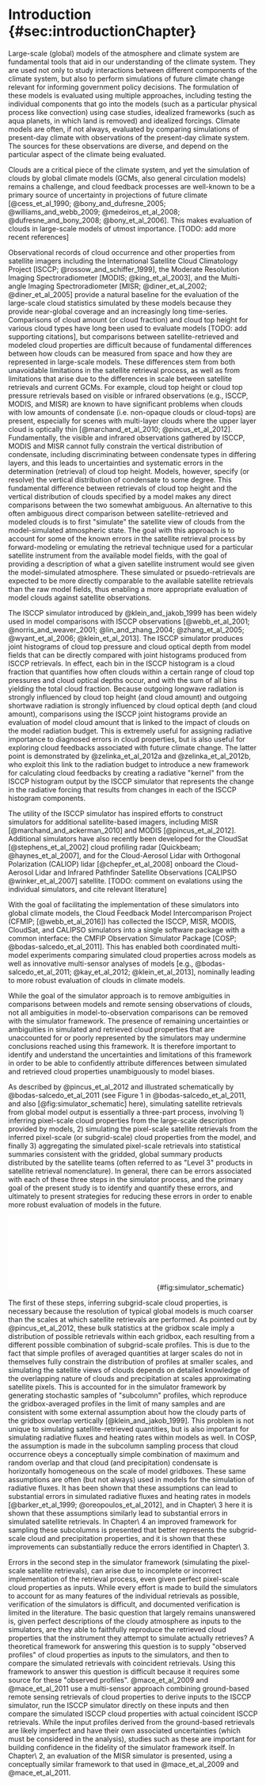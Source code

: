 # Introduction {#sec:introductionChapter} 

Large-scale (global) models of the atmosphere and climate system are fundamental tools that aid in our understanding of the climate system. They are used not only to study interactions between different components of the climate system, but also to perform simulations of future climate change relevant for informing government policy decisions. The formulation of these models is evaluated using multiple approaches, including testing the individual components that go into the models (such as a particular physical process like convection) using case studies, idealized frameworks (such as aqua planets, in which land is removed) and idealized forcings. Climate models are often, if not always, evaluated by comparing simulations of present-day climate with observations of the present-day climate system. The sources for these observations are diverse, and depend on the particular aspect of the climate being evaluated.

Clouds are a critical piece of the climate system, and yet the simulation of clouds by global climate models (GCMs, also general circulation models) remains a challenge, and cloud feedback processes are well-known to be a primary source of uncertainty in projections of future climate [@cess_et_al_1990; @bony_and_dufresne_2005; @williams_and_webb_2009; @medeiros_et_al_2008; @dufresne_and_bony_2008; @bony_et_al_2006]. This makes evaluation of clouds in large-scale models of utmost importance. [TODO: add more recent references]

Observational records of cloud occurrence and other properties from satellite imagers including the International Satellite Cloud Climatology Project [ISCCP; @rossow_and_schiffer_1999], the Moderate Resolution Imaging Spectroradiometer [MODIS; @king_et_al_2003], and the Multi-angle Imaging Spectroradiometer [MISR; @diner_et_al_2002; @diner_et_al_2005] provide a natural baseline for the evaluation of the large-scale cloud statistics simulated by these models because they provide near-global coverage and an increasingly long time-series. Comparisons of cloud amount (or cloud fraction) and cloud top height for various cloud types have long been used to evaluate models [TODO: add supporting citations], but comparisons between satellite-retrieved and modeled cloud properties are difficult because of fundamental differences between how clouds can be measured from space and how they are represented in large-scale models. These differences stem from both unavoidable limitations in the satellite retrieval process, as well as from limitations that arise due to the differences in scale between satellite retrievals and current GCMs. For example, cloud top height or cloud top pressure retrievals based on visible or infrared observations (e.g., ISCCP, MODIS, and MISR) are known to have significant problems when clouds with low amounts of condensate (i.e. non-opaque clouds or cloud-tops) are present, especially for scenes with multi-layer clouds where the upper layer cloud is optically thin [@marchand_et_al_2010; @pincus_et_al_2012]. Fundamentally, the visible and infrared observations gathered by ISCCP, MODIS and MISR cannot fully constrain the vertical distribution of condensate, including discriminating between condensate types in differing layers, and this leads to uncertainties and systematic errors in the determination (retrieval) of cloud top height. Models, however, specify (or resolve) the vertical distribution of condensate to some degree. This fundamental difference between retrievals of cloud top height and the vertical distribution of clouds specified by a model makes any direct comparisons between the two somewhat ambiguous. An alternative to this often ambiguous direct comparison between satellite-retrieved and modeled clouds is to first "simulate" the satellite view of clouds from the model-simulated atmospheric state. The goal with this approach is to account for some of the known errors in the satellite retrieval process by forward-modeling or emulating the retrieval technique used for a particular satellite instrument from the available model fields, with the goal of providing a description of what a given satellite instrument would see given the model-simulated atmosphere. These simulated or psuedo-retrievals are expected to be more directly comparable to the available satellite retrievals than the raw model fields, thus enabling a more appropriate evaluation of model clouds against satellite observations.

The ISCCP simulator introduced by @klein_and_jakob_1999 has been widely used in model comparisons with ISCCP observations [@webb_et_al_2001; @norris_and_weaver_2001; @lin_and_zhang_2004; @zhang_et_al_2005; @wyant_et_al_2006; @klein_et_al_2013]. The ISCCP simulator produces joint histograms of cloud top pressure and cloud optical depth from model fields that can be directly compared with joint histograms produced from ISCCP retrievals. In effect, each bin in the ISCCP histogram is a cloud fraction that quantifies how often clouds within a certain range of cloud top pressures and cloud optical depths occur, and with the sum of all bins yielding the total cloud fraction. Because outgoing longwave radiation is strongly influenced by cloud top height (and cloud amount) and outgoing shortwave radiation is strongly influenced by cloud optical depth (and cloud amount), comparisons using the ISCCP joint histograms provide an evaluation of model cloud amount that is linked to the impact of clouds on the model radiation budget. This is extremely useful for assigning radiative importance to diagnosed errors in cloud properties, but is also useful for exploring cloud feedbacks associated with future climate change. The latter point is demonstrated by @zelinka_et_al_2012a and @zelinka_et_al_2012b, who exploit this link to the radiation budget to introduce a new framework for calculating cloud feedbacks by creating a radiative "kernel" from the ISCCP histogram output by the ISCCP simulator that represents the change in the radiative forcing that results from changes in each of the ISCCP histogram components.

The utility of the ISCCP simulator has inspired efforts to construct simulators for additional satellite-based imagers, including MISR [@marchand_and_ackerman_2010] and MODIS [@pincus_et_al_2012]. Additional simulators have also recently been developed for the CloudSat [@stephens_et_al_2002] cloud profiling radar [Quickbeam; @haynes_et_al_2007], and for the Cloud-Aerosol Lidar with Orthogonal Polarization (CALIOP) lidar [@chepfer_et_al_2008] onboard the Cloud-Aerosol Lidar and Infrared Pathfinder Satellite Observations [CALIPSO @winker_et_al_2007] satellite. [TODO: comment on evalations using the individual simulators, and cite relevant literature]

With the goal of facilitating the implementation of these simulators into global climate models, the Cloud Feedback Model Intercomparison Project (CFMIP; [@webb_et_al_2016]) has collected the ISCCP, MISR, MODIS, CloudSat, and CALIPSO simulators into a single software package with a common interface: the CMFIP Observation Simulator Package [COSP; @bodas-salcedo_et_al_2011]. This has enabled both coordinated multi-model experiments comparing simulated cloud properties across models as well as innovative multi-sensor analyses of models [e.g., @bodas-salcedo_et_al_2011; @kay_et_al_2012; @klein_et_al_2013], nominally leading to more robust evaluation of clouds in climate models.

While the goal of the simulator approach is to remove ambiguities in comparisons between models and remote sensing observations of clouds, not all ambiguities in model-to-observation comparisons can be removed with the simulator framework. The presence of remaining uncertainties or ambiguities in simulated and retrieved cloud properties that are unaccounted for or poorly represented by the simulators may undermine conclusions reached using this framework. It is therefore important to identify and understand the uncertainties and limitations of this framework in order to be able to confidently attribute differences between simulated and retrieved cloud properties unambiguously to model biases.

As described by @pincus_et_al_2012 and illustrated schematically by @bodas-salcedo_et_al_2011 (see Figure 1 in @bodas-salcedo_et_al_2011, and also [@fig:simulator_schematic] here), simulating satellite retrievals from global model output is essentially a three-part process, involving 1) inferring pixel-scale cloud properties from the large-scale description provided by models, 2) simulating the pixel-scale satellite retrievals from the inferred pixel-scale (or subgrid-scale) cloud properties from the model, and finally 3) aggregating the simulated pixel-scale retrievals into statistical summaries consistent with the gridded, global summary products distributed by the satellite teams (often referred to as "Level 3" products in satellite retrieval nomenclature). In general, there can be errors associated with each of these three steps in the simulator process, and the primary goal of the present study is to identify and quantify these errors, and ultimately to present strategies for reducing these errors in order to enable more robust evaluation of models in the future.

![Schematic of the simulator framework](graphics/simulator_schematic.pdf){#fig:simulator_schematic}

The first of these steps, inferring subgrid-scale cloud properties, is necessary because the resolution of typical global models is much coarser than the scales at which satellite retrievals are performed. As pointed out by @pincus_et_al_2012, these bulk statistics at the gridbox scale imply a distribution of possible retrievals within each gridbox, each resulting from a different possible combination of subgrid-scale profiles. This is due to the fact that simple profiles of averaged quantities at larger scales do not in themselves fully constrain the distribution of profiles at smaller scales, and simulating the satellite views of clouds depends on detailed knowledge of the overlapping nature of clouds and precipitation at scales approximating satellite pixels. This is accounted for in the simulator framework by generating stochastic samples of "subcolumn" profiles, which reproduce the gridbox-averaged profiles in the limit of many samples and are consistent with some external assumption about how the cloudy parts of the gridbox overlap vertically [@klein_and_jakob_1999]. This problem is not unique to simulating satellite-retrieved quantities, but is also important for simulating radiative fluxes and heating rates within models as well. In COSP, the assumption is made in the subcolumn sampling process that cloud occurrence obeys a conceptually simple combination of maximum and random overlap and that cloud (and precipitation) condensate is horizontally homogeneous on the scale of model gridboxes. These same assumptions are often (but not always) used in models for the simulation of radiative fluxes. It has been shown that these assumptions can lead to substantial errors in simulated radiative fluxes and heating rates in models [@barker_et_al_1999; @oreopoulos_et_al_2012], and in Chapter\ 3 here it is shown that these assumptions similarly lead to substantial errors in simulated satellite retrievals. In Chapter\ 4 an improved framework for sampling these subcolumns is presented that better represents the subgrid-scale cloud and precipitation properties, and it is shown that these improvements can substantially reduce the errors identified in Chapter\ 3. 

Errors in the second step in the simulator framework (simulating the pixel-scale satellite retrievals), can arise due to incomplete or incorrect implementation of the retrieval process, even given perfect pixel-scale cloud properties as inputs. While every effort is made to build the simulators to account for as many features of the individual retrievals as possible, verification of the simulators is difficult, and documented verification is limited in the literature. The basic question that largely remains unanswered is, given perfect descriptions of the cloudy atmosphere as inputs to the simulators, are they able to faithfully reproduce the retrieved cloud properties that the instrument they attempt to simulate actually retrieves? A theoretical framework for answering this question is to supply "observed profiles" of cloud properties as inputs to the simulators, and then to compare the simulated retrievals with coincident retrievals. Using this framework to answer this question is difficult because it requires some source for these "observed profiles". @mace_et_al_2009 and @mace_et_al_2011 use a multi-sensor approach combining ground-based remote sensing retrievals of cloud properties to derive inputs to the ISCCP simulator, run the ISCCP simulator directly on these inputs and then compare the simulated ISCCP cloud properties with actual coincident ISCCP retrievals. While the input profiles derived from the ground-based retrievals are likely imperfect and have their own associated uncertainties (which must be considered in the analysis), studies such as these are important for building confidence in the fidelity of the simulator framework itself. In Chapter\ 2, an evaluation of the MISR simulator is presented, using a conceptually similar framework to that used in @mace_et_al_2009 and @mace_et_al_2011.
